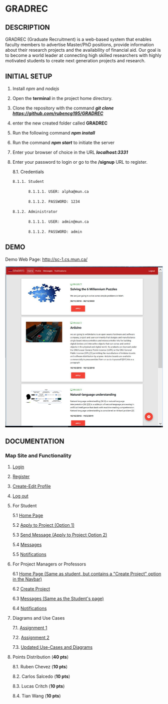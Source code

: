 # GRADREC

## DESCRIPTION

GRADREC (Graduate Recruitment) is a web-based system that enables faculty members to advertise Master/PhD positions, provide information about their research projects and the availability of financial aid.  Our goal is to become a world leader at connecting high skilled researchers with highly motivated students to create next generation projects and research.

## INITIAL SETUP

1. Install *npm* and *nodejs*

2. Open the **terminal** in the project home directory.

3. Clone the repository with the command **_git clone https://github.com/rubencg195/GRADREC_**

4. enter the new created folder called **GRADREC**

5. Run the following command **_npm install_**

6. Run the command **_npm start_** to initiate the server

7. Enter your browser of choice in the URL **_localhost:3331_**

8. Enter your password to login or go to the **/signup** URL to register.

   8.1. Credentials
   
       8.1.1. Student
       
              8.1.1.1. USER: alpha@mun.ca
              
              8.1.1.2. PASSWORD: 1234
     
       8.1.2. Administrator
       
              8.1.1.1. USER: admin@mun.ca
              
              8.1.1.2. PASSWORD: admin       

## DEMO

Demo Web Page: http://sc-1.cs.mun.ca/ 

![alt text](/SoftwareEngineering/studentHomePage.JPG "Home Page") 

## DOCUMENTATION

### Map Site and Functionality

1. [Login](SoftwareEngineering/login.md)
2. [Register](SoftwareEngineering/register.md)
3. [Create-Edit Profile](SoftwareEngineering/profile.md)
4. [Log out](SoftwareEngineering/logout.md)
5. For Student

   5.1 [Home Page](SoftwareEngineering/studentHomePage.md)
   
   5.2 [Apply to Project (Option 1)](SoftwareEngineering/applyStudent.md)
   
   5.3 [Send Message (Apply to Project Option 2)](SoftwareEngineering/sendMessage.md)
   
   5.4 [Messages](SoftwareEngineering/messages.md)
   
   5.5 [Notifications](SoftwareEngineering/notifications.md)
   
6. For Project Managers or Professors

   6.1 [Home Page (Same as student, but contains a "Create Project" option in the Navbar)](SoftwareEngineering/studentHomePage.md)

   6.2 [Create Project](SoftwareEngineering/createProject.md)

   6.3 [Messages (Same as the Student's page)](SoftwareEngineering/messages.md)

   6.4 [Notifications](SoftwareEngineering/notifications.md)
   
7. Diagrams and Use Cases

   7.1. [Assignment 1](SoftwareEngineering/Assignment_1_Group_1.pdf)
   
   7.2. [Assignment 2](SoftwareEngineering/Assignment_2_Group1.pdf)
   
   7.3. [Updated Use-Cases and Diagrams](SoftwareEngineering/UpdatedUseCases.pdf)

8. Points Distribution (**40 pts**)

   8.1. Ruben Chevez  (**10 pts**)
   
   8.2. Carlos Salcedo (**10 pts**)

   8.3. Lucas Critch (**10 pts**)

   8.4. Tian Wang (**10 pts**)
